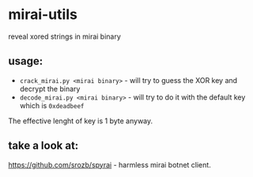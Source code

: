 # mirai-utils
reveal xored strings in mirai binary

## usage:
* `crack_mirai.py <mirai binary>` - will try to guess the XOR key and decrypt the binary
* `decode_mirai.py <mirai binary>` - will try to do it with the default key which is `0xdeadbeef`
  
The effective lenght of key is 1 byte anyway.

## take a look at:

https://github.com/srozb/spyrai - harmless mirai botnet client.
